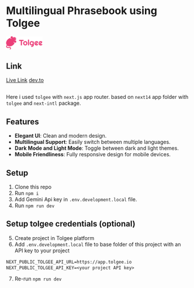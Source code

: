 # Multilingual Phrasebook using Tolgee
[<img src="https://raw.githubusercontent.com/tolgee/documentation/main/tolgee_logo_text.svg" alt="Tolgee" width="100" />](https://tolgee.io)

## Link
[Live Link](https://expense-tracker-five-silk-80.vercel.app/)
[dev.to](https://dev.to/anshumanrai27/building-a-stylish-expense-tracker-with-react-svg-pie-charts-and-the-tolgee-platform-5060)

##
Here i used `tolgee` with `next.js` app router.
based on `next14` app folder with `tolgee` and `next-intl` package.

## Features
- **Elegant UI**: Clean and modern design.
- **Multilingual Support**: Easily switch between multiple languages.
- **Dark Mode and Light Mode**: Toggle between dark and light themes.
- **Mobile Friendliness**: Fully responsive design for mobile devices.

## Setup

1. Clone this repo
2. Run `npm i`
3. Add Gemini Api key in `.env.development.local` file.
4. Run `npm run dev`

## Setup tolgee credentials (optional)

5. Create project in Tolgee platform
6. Add `.env.development.local` file to base folder of this project with an API key to your project

```
NEXT_PUBLIC_TOLGEE_API_URL=https://app.tolgee.io
NEXT_PUBLIC_TOLGEE_API_KEY=<your project API key>
```

7. Re-run `npm run dev`
